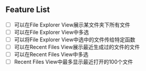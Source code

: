 ## Feature List

- [ ] 可以在File Explorer View展示某文件夹下所有文件
- [ ] 可以在File Explorer View中多选
- [ ] 可以将File Explorer View中选中的文件传给特定函数
- [ ] 可以在Recent Files View展示最近生成过的文件的文件 
- [ ] 可以在Recent Files View中多选
- [ ] Recent Files View中最多显示最近打开的100个文件